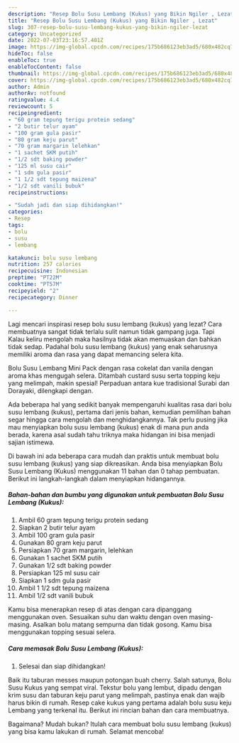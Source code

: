 ```yaml
---
description: "Resep Bolu Susu Lembang (Kukus) yang Bikin Ngiler , Lezat"
title: "Resep Bolu Susu Lembang (Kukus) yang Bikin Ngiler , Lezat"
slug: 307-resep-bolu-susu-lembang-kukus-yang-bikin-ngiler-lezat
category: Uncategorized
date: 2022-07-03T23:16:57.401Z
image: https://img-global.cpcdn.com/recipes/175b686123eb3ad5/680x482cq70/bolu-susu-lembang-kukus-foto-resep-utama.jpg
hideToc: false
enableToc: true
enableTocContent: false
thumbnail: https://img-global.cpcdn.com/recipes/175b686123eb3ad5/680x482cq70/bolu-susu-lembang-kukus-foto-resep-utama.jpg
cover: https://img-global.cpcdn.com/recipes/175b686123eb3ad5/680x482cq70/bolu-susu-lembang-kukus-foto-resep-utama.jpg
author: Admin
authorAv: notfound
ratingvalue: 4.4
reviewcount: 5
recipeingredient:
- "60 gram tepung terigu protein sedang"
- "2 butir telur ayam"
- "100 gram gula pasir"
- "80 gram keju parut"
- "70 gram margarin lelehkan"
- "1 sachet SKM putih"
- "1/2 sdt baking powder"
- "125 ml susu cair"
- "1 sdm gula pasir"
- "1 1/2 sdt tepung maizena"
- "1/2 sdt vanili bubuk"
recipeinstructions:

- "Sudah jadi dan siap dihidangkan!"
categories:
- Resep
tags:
- bolu
- susu
- lembang

katakunci: bolu susu lembang 
nutrition: 257 calories
recipecuisine: Indonesian
preptime: "PT22M"
cooktime: "PT57M"
recipeyield: "2"
recipecategory: Dinner

---
```



Lagi mencari inspirasi resep bolu susu lembang (kukus) yang lezat? Cara membuatnya sangat tidak terlalu sulit namun tidak gampang juga. Tapi Kalau keliru mengolah maka hasilnya tidak akan memuaskan dan bahkan tidak sedap. Padahal bolu susu lembang (kukus) yang enak seharusnya memiliki aroma dan rasa yang dapat memancing selera kita.


Bolu Susu Lembang Mini Pack dengan rasa cokelat dan vanila dengan aroma khas mengugah selera. Ditambah custard susu serta topping keju yang melimpah, makin spesial! Perpaduan antara kue tradisional Surabi dan Dorayaki, dilengkapi dengan.

Ada beberapa hal yang sedikit banyak mempengaruhi kualitas rasa dari bolu susu lembang (kukus), pertama dari jenis bahan, kemudian pemilihan bahan segar hingga cara mengolah dan menghidangkannya. Tak perlu pusing jika mau menyiapkan bolu susu lembang (kukus) enak di mana pun anda berada, karena asal sudah tahu triknya maka hidangan ini bisa menjadi sajian istimewa.


Di bawah ini ada beberapa cara mudah dan praktis untuk membuat bolu susu lembang (kukus) yang siap dikreasikan. Anda bisa menyiapkan Bolu Susu Lembang (Kukus) menggunakan 11 bahan dan 0 tahap pembuatan. Berikut ini langkah-langkah dalam menyiapkan hidangannya.

<!--inarticleads1-->

##### Bahan-bahan dan bumbu yang digunakan untuk pembuatan Bolu Susu Lembang (Kukus):

1. Ambil 60 gram tepung terigu protein sedang
1. Siapkan 2 butir telur ayam
1. Ambil 100 gram gula pasir
1. Gunakan 80 gram keju parut
1. Persiapkan 70 gram margarin, lelehkan
1. Gunakan 1 sachet SKM putih
1. Gunakan 1/2 sdt baking powder
1. Persiapkan 125 ml susu cair
1. Siapkan 1 sdm gula pasir
1. Ambil 1 1/2 sdt tepung maizena
1. Ambil 1/2 sdt vanili bubuk


Kamu bisa menerapkan resep di atas dengan cara dipanggang menggunakan oven. Sesuaikan suhu dan waktu dengan oven masing-masing. Asalkan bolu matang sempurna dan tidak gosong. Kamu bisa menggunakan topping sesuai selera. 

<!--inarticleads2-->

##### Cara memasak Bolu Susu Lembang (Kukus):


1. Selesai dan siap dihidangkan!

Baik itu taburan messes maupun potongan buah cherry. Salah satunya, Bolu Susu Kukus yang sempat viral. Tekstur bolu yang lembut, dipadu dengan krim susu dan taburan keju parut yang melimpah, pastinya enak dan wajib harus bikin di rumah. Resep cake kukus yang pertama adalah bolu susu keju Lembang yang terkenal itu. Berikut ini rincian bahan dan cara membuatnya. 

Bagaimana? Mudah bukan? Itulah cara membuat bolu susu lembang (kukus) yang bisa kamu lakukan di rumah. Selamat mencoba!
